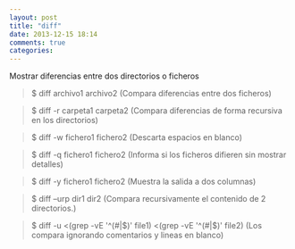 ```yaml
---
layout: post
title: "diff"
date: 2013-12-15 18:14
comments: true
categories: 
---
```

Mostrar diferencias entre dos directorios o ficheros

>$ diff archivo1 archivo2 (Compara diferencias entre dos ficheros)

>$ diff -r carpeta1 carpeta2 (Compara diferencias de forma recursiva en los directorios)

>$ diff -w fichero1 fichero2  (Descarta espacios en blanco)

>$ diff -q fichero1 fichero2   (Informa si los ficheros difieren sin mostrar detalles)

>$ diff -y fichero1 fichero2   (Muestra la salida a dos columnas)

>$ diff –urp dir1 dir2 (Compara recursivamente el contenido de 2 directorios.)

>$ diff -u <(grep -vE '^(#|$)' file1) <(grep -vE '^(#|$)' file2) (Los compara ignorando comentarios y lineas en blanco)

